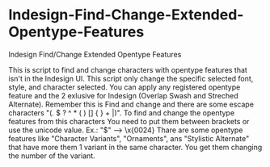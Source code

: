 # Indesign-Find-Change-Extended-Opentype-Features
Indesign Find/Change Extended Opentype Features

This is script to find and change characters with opentype features that isn't in the Indesign UI.
This script only change the specific selected font, style, and character selected.
You can apply any registered opentype feature and the 2 exlusive for Indesign (Overlap Swash and Streched Alternate).
Remember this is Find and change and there are some escape characters "(. $ ? ^ * ( ) [] { } + |)".
To find and change the opentype features from this characters You need to put them between brackets or use the unicode value.
Ex.: "$" --> \x{0024}
Thare are some opentype features like "Character Variants", "Ornaments", ans "Stylistic Alternate" that have more them 1 variant in the same character.
You get them changing the number of the variant.
